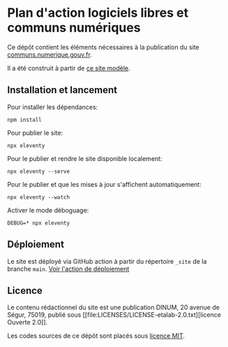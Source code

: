 # Plan d'action logiciels libres et communs numériques

Ce dépôt contient les éléments nécessaires à la publication du site
[communs.numerique.gouv.fr](https://communs.numerique.gouv.fr).

Il a été construit à partir de [ce site
modèle](https://github.com/etalab/eleventy-dsfr/).

## Installation et lancement

Pour installer les dépendances:

```
npm install
```

Pour publier le site:

```
npx eleventy
```

Pour le publier et rendre le site disponible localement:

```
npx eleventy --serve
```

Pour le publier et que les mises à jour s'affichent automatiquement:

```
npx eleventy --watch
```

Activer le mode déboguage:

```
DEBUG=* npx eleventy
```

## Déploiement

Le site est déployé via GitHub action à partir du répertoire `_site`
de la branche `main`.  [Voir l'action de déploiement](https://github.com/etalab/communs.numerique.gouv.fr/blob/main/.github/workflows/deploy.yml)

## Licence

Le contenu rédactionnel du site est une publication DINUM, 20 avenue
de Ségur, 75019, publié sous
[[file:LICENSES/LICENSE-etalab-2.0.txt][licence Ouverte 2.0]].

Les codes sources de ce dépôt sont placés sous [licence
MIT](LICENSES/LICENSE-MIT.md).

